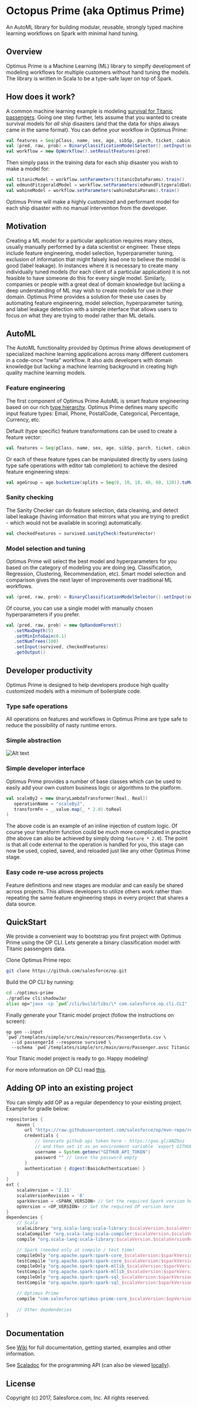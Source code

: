 # Octopus Prime (aka Optimus Prime)

An AutoML library for building modular, reusable, strongly typed machine learning workflows on Spark with minimal hand tuning.

## Overview
Optimus Prime is a Machine Learning (ML) library to simplfy development of modeling
workflows for multiple customers without hand tuning the models.
The library is written in Scala to be a type-safe layer on top of Spark.

## How does it work?
 A common machine learning example is modeling [survival for Titanic passengers](https://www.kaggle.com/c/titanic).
Going one step further, lets assume that you wanted to create survival models for *all* ship disasters
(and that the data for ships always came in the same format). You can define your workflow in Optimus Prime:

```scala
val features = Seq(pClass, name, sex, age, sibSp, parch, ticket, cabin, embarked).vectorize()
val (pred, raw, prob) = BinaryClassificationModelSelector().setInput(survived, features).getOutput()
val workflow = new OpWorkflow().setResultFeatures(pred)
```

Then simply pass in the training data for each ship disaster you wish to make a model for:

```scala
val titanicModel = workflow.setParameters(titanicDataParams).train()
val edmundFitzgeraldModel = workflow.setParameters(edmundFitzgeraldDataParams).train()
val wahineModel = workflow.setParameters(wahineDataParams).train()
```

Optimus Prime will make a highly customized and performant model for each ship disaster with no manual intervention from the developer.

## Motivation
 Creating a ML model for a particular application requires many steps, usually manually
performed by a data scientist or engineer. These steps include feature engineering, model selection,
hyperparameter tuning, exclusion of information that might falsely lead one to believe the model is
good (label leakage). In instances where it is necessary to create many individually tuned models
(for each client of a particular application) it is not feasible to have someone do this for
every single model. Similarly, companies or people with a great deal of domain knowledge but
lacking a deep understanding of ML may wish to create models for use in their domain. Optimus
Prime provides a solution for these use cases by automating feature engineering, model selection, 
hyperparameter tuning, and label leakage detection with a simple interface that allows users
to focus on what they are trying to model rather than ML details.

## AutoML
The AutoML functionality provided by Optimus Prime allows development of specialized machine learning
applications across many different customers in a code-once "meta" workflow. It also aids developers with
domain knowledge but lacking a machine learning background in creating high quality machine learning models.

### Feature engineering
The first component of Optimus Prime AutoML is smart feature engineering based on our rich
[type hierarchy](https://github.com/salesforce/op/wiki/Documentation#type-hierarchy-and-automatic-feature-engineering).
Optimus Prime defines many specific input feature types: Email, Phone, PostalCode, Categorical, Percentage, Currency, etc.

Default (type specific) feature transformations can be used to create a feature vector:

```scala
val features = Seq(pClass, name, sex, age, sibSp, parch, ticket, cabin, embarked).vectorize()
```

Or each of these feature types can be manipulated directly by users (using type safe operations with editor tab completion) to achieve the desired feature engineering steps:

```scala
val ageGroup = age.bucketize(splits = Seq(0, 10, 18, 40, 60, 120)).toMultiPickList().pivot()
```

### Sanity checking
The Sanity Checker can do feature selection, data cleaning, and detect label leakage
(having information that mirrors what you are trying to predict - which would not be available in scoring) automatically.

```scala
val checkedFeatures = survived.sanityCheck(featureVector)
```

### Model selection and tuning
Optimus Prime will select the best model and hyperparameters for you
based on the category of modeling you are doing (eg. Classification, Regression, Clustering, Recommendation,
etc). Smart model selection and comparison gives the next layer of improvements over traditional ML workflows.

```scala
val (pred, raw, prob) = BinaryClassificationModelSelector().setInput(survived, checkedFeatures).getOutput()
```

Of course, you can use a single model with manually chosen hyperparameters if you prefer.

```scala
val (pred, raw, prob) = new OpRandomForest()
   .setMaxDepth(5)
   .setMinInfoGain(0.1)
   .setNumTrees(100)
   .setInput(survived, checkedFeatures)
   .getOutput()
```

## Developer productivity
Optimus Prime is designed to help developers produce high quality customized models with a minimum of boilerplate code.

### Type safe operations
All operations on features and workflows in Optimus Prime are type safe to reduce the possibility of nasty runtime errors.

### Simple abstraction
![Alt text](resources/AbstractionDiagram-cropped.png?raw=true)

### Simple developer interface
Optimus Prime provides a number of base classes which can be used to easily add your own custom business logic
or algorithms to the platform. 

```scala
val scaleBy2 = new UnaryLambdaTransformer[Real, Real](
   operationName = "scaleBy2",
   transformFn = _.value.map(_ * 2.0).toReal
)
```

The above code is an example of an inline injection of custom logic. Of course your transform function could be much more
complicated in practice (the above can also be achieved by simply doing `feature * 2.0`). The point is that all code external
to the operation is handled for you, this stage can now be used, copied, saved, and reloaded just like any other Optimus
Prime stage.

### Easy code re-use across projects
Feature definitions and new stages are modular and can easily be shared across projects. This allows developers
to utilize others work rather than repeating the same feature engineering steps in every project that shares a
data source.

## QuickStart

We provide a convenient way to bootstrap you first project with Optimus Prime using the OP CLI.
Lets generate a binary classification model with Titanic passengers data.

Clone Optimus Prime repo:
```bash
git clone https://github.com/salesforce/op.git
```

Build the OP CLI by running:
```bash
cd ./optimus-prime
./gradlew cli:shadowJar
alias op="java -cp `pwd`/cli/build/libs/\* com.salesforce.op.cli.CLI"
```

Finally generate your Titanic model project (follow the instructions on screen):
```
op gen --input `pwd`/templates/simple/src/main/resources/PassengerData.csv \
  --id passengerId --response survived \
  --schema `pwd`/templates/simple/src/main/avro/Passenger.avsc Titanic
```

Your Titanic model project is ready to go. Happy modeling!

For more information on OP CLI read [this](cli/README.md).

## Adding OP into an existing project

You can simply add OP as a regular dependency to your existing project. Example for gradle below:

```gradle
repositories {
    maven {
       url "https://raw.githubusercontent.com/salesforce/op/mvn-repo/releases"
       credentials {
           // Generate github api token here - https://goo.gl/ANZ9oz
           // and then set it as an environment variable `export GITHUB_API_TOKEN=<MY_TOKEN>`
           username = System.getenv("GITHUB_API_TOKEN")
           password "" // leave the password empty
       }
       authentication { digest(BasicAuthentication) }
    }
}
ext {
    scalaVersion = '2.11'
    scalaVersionRevision = '8'
    sparkVersion = <SPARK_VERSION> // Set the required Spark version here
    opVersion = <OP_VERSION> // Set the required OP version here
}
dependencies {
    // Scala
    scalaLibrary "org.scala-lang:scala-library:$scalaVersion.$scalaVersionRevision"
    scalaCompiler "org.scala-lang:scala-compiler:$scalaVersion.$scalaVersionRevision"
    compile "org.scala-lang:scala-library:$scalaVersion.$scalaVersionRevision"

    // Spark (needed only at compile / test time)
    compileOnly "org.apache.spark:spark-core_$scalaVersion:$sparkVersion"
    testCompile "org.apache.spark:spark-core_$scalaVersion:$sparkVersion"
    compileOnly "org.apache.spark:spark-mllib_$scalaVersion:$sparkVersion"
    testCompile "org.apache.spark:spark-mllib_$scalaVersion:$sparkVersion"
    compileOnly "org.apache.spark:spark-sql_$scalaVersion:$sparkVersion"
    testCompile "org.apache.spark:spark-sql_$scalaVersion:$sparkVersion"

    // Optimus Prime
    compile "com.salesforce:optimus-prime-core_$scalaVersion:$opVersion"
	
    // Other depdendecies
}
```

## Documentation

See [Wiki](https://github.com/salesforce/op/wiki) for full documentation, getting started, examples and other information.

See [Scaladoc](https://op-docs.herokuapp.com/scaladoc/#package) for the programming API (can also be viewed [locally](docs/README.md)).


## License

Copyright (c) 2017, Salesforce.com, Inc.
All rights reserved.


